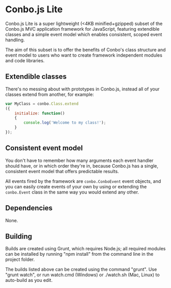 Conbo.js Lite
=============

Conbo.js Lite is a super lightweight (<4KB minified+gzipped) subset of the Conbo.js MVC application framework for JavaScript, featuring extendible classes and a simple event model which enables consistent, scoped event handling.

The aim of this subset is to offer the benefits of Conbo's class structure and event model to users who want to create framework independent modules and code libraries.

Extendible classes
------------------

There's no messing about with prototypes in Conbo.js, instead all of your classes extend from another, for example:

```javascript
var MyClass = conbo.Class.extend
({
	initialize: function()
	{
		console.log('Welcome to my class!');
	}
});
```

Consistent event model
----------------------

You don't have to remember how many arguments each event handler should have, or in which order they're in, because Conbo.js has a single, consistent event model that offers predictable results.

All events fired by the framework are `conbo.ConboEvent` event objects, and you can easily create events of your own by using or extending the `conbo.Event` class in the same way you would extend any other.

Dependencies
------------

None.

Building
--------

Builds are created using Grunt, which requires Node.js; all required modules can be installed by running "npm install" from the command line in the project folder.

The builds listed above can be created using the command "grunt". Use "grunt watch", or run watch.cmd (Windows) or ./watch.sh (Mac, Linux) to auto-build as you edit.
